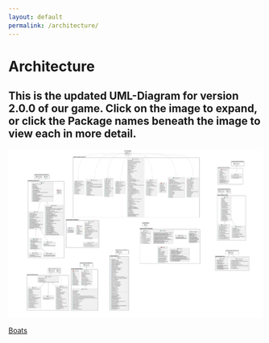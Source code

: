 ```yaml
---
layout: default
permalink: /architecture/
---
```



# Architecture
## This is the updated UML-Diagram for version 2.0.0 of our game. Click on the image to expand, or click the Package names beneath the image to view each in more detail.


<a href="/img/full.png">
    <img 
        src="/img/full.png" 
        alt="UML Diagram"
    >
</a>

<a href="/img/full.png">
    <p>Boats</p>
</a>